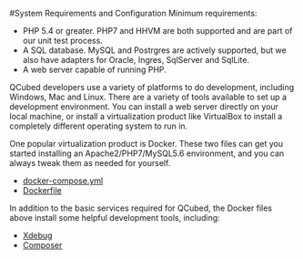 #System Requirements and Configuration
Minimum requirements:

* PHP 5.4 or greater. PHP7 and HHVM are both supported and are part of our unit test process.
* A SQL database. MySQL and Postrgres are actively supported, but we also have adapters for Oracle, Ingres, SqlServer and SqlLite.
* A web server capable of running PHP. 

QCubed developers use a variety of platforms to do development, including Windows, Mac and Linux. There are a variety of tools available to set up a development environment. You can install a web server directly on your local machine, or install a virtualization product like VirtualBox to install a completely different operating system to run in.

One popular virtualization product is Docker. These two files can get you started installing an Apache2/PHP7/MySQL5.6 environment, and you can always tweak them as needed for yourself.

* [docker-compose.yml](docker-compose.yml)
* [Dockerfile](Dockerfile.txt)

In addition to the basic services required for QCubed, the Docker files above install some helpful development tools, including:

* [Xdebug](http://xdebug.org)
* [Composer](http://getcomposer.org)